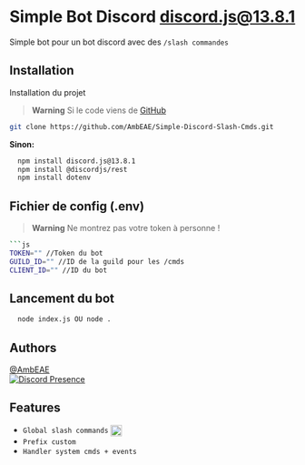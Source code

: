 
# Simple Bot Discord [discord.js@13.8.1](https://discord.js.org/#/docs/discord.js/13.8.1/general/welcome)
Simple bot pour un bot discord avec des `/slash commandes`


## Installation

Installation du projet

> **Warning**
> Si le code viens de [GitHub](https://github.com/AmbEAE/Simple-Discord-Slash-Cmds)

```bash
git clone https://github.com/AmbEAE/Simple-Discord-Slash-Cmds.git
```
**Sinon:**
```bash
  npm install discord.js@13.8.1
  npm install @discordjs/rest
  npm install dotenv
```
    
## Fichier de config (.env)
> **Warning**
> Ne montrez pas votre token à personne !

```bash
```js
TOKEN="" //Token du bot
GUILD_ID="" //ID de la guild pour les /cmds
CLIENT_ID="" //ID du bot
```

## Lancement du bot
```bash
  node index.js OU node .
```

## Authors

[@AmbEAE](https://www.github.com/ambeae)
<br>
[![Discord Presence](https://lanyard.cnrad.dev/api/420677579645779978?hideDiscrim=true)](https://discord.com/users/420677579645779978)
## Features

- `Global slash commands` 
<a href="Global Slash Cmds logo" target="blank"><img align="center" src="https://cdn.discordapp.com/attachments/1015919363175485490/1041513836198510652/fdqjefbniseudfbhisd.png" alt="badges" height="20" width="20" /></a>
- `Prefix custom`
- `Handler system cmds + events`



